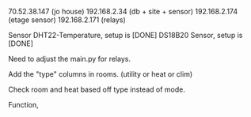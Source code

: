 


70.52.38.147 (jo house)
192.168.2.34 (db + site + sensor)
192.168.2.174 (etage sensor)
192.168.2.171 (relays)

Sensor DHT22-Temperature, setup is [DONE]
DS18B20 Sensor, setup is [DONE]

Need to adjust the main.py for relays.

Add the "type" columns in rooms. (utility or heat or clim)

Check room and heat based off type instead of mode.

Function, 
 
 


